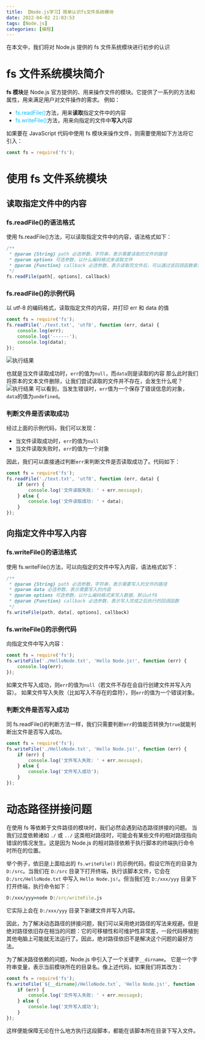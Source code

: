 ```yaml
---
title: 【Node.js学习】简单认识fs文件系统模块
date: 2022-04-02 21:03:53
tags: [Node.js]
categories: [编程]
---
```


在本文中，我们将对 Node.js 提供的 fs 文件系统模块进行初步的认识

<!-- more -->

<!-- toc -->

# fs 文件系统模块简介

**fs 模块**是 Node.js 官方提供的、用来操作文件的模块。它提供了一系列的方法和属性，用来满足用户对文件操作的需求。
例如：

-   <span style="color: deepskyblue;">fs.readFile()</span>方法，用来**读取**指定文件中的内容
-   <span style="color: deepskyblue;">fs.writeFile()</span>方法，用来向指定的文件中**写入**内容

如果要在 JavaScript 代码中使用 fs 模块来操作文件，则需要使用如下方法将它引入：

```js
const fs = require('fs');
```

# 使用 fs 文件系统模块

## 读取指定文件中的内容

### fs.readFile()的语法格式

使用 fs.readFile()方法，可以读取指定文件中的内容，语法格式如下：

```js
/**
 * @param {String} path 必选参数，字符串，表示需要读取的文件的路径
 * @param options 可选参数，以什么编码格式来读取文件
 * @param {Function} callback 必选参数，表示读取完文件后，可以通过该回调函数拿到读取的结果
 */
fs.readFile(path[, options], callback)
```

### fs.readFile()的示例代码

以 utf-8 的编码格式，读取指定文件的内容，并打印 err 和 data 的值

```js
const fs = require('fs');
fs.readFile('./text.txt', 'utf8', function (err, data) {
	console.log(err);
	console.log('------');
	console.log(data);
});
```

![执行结果](https://assets.kira.host/Pictures/Others/20220402212450.png)

也就是当文件读取成功时，`err`的值为`null`，而`data`则是读取的内容
那么此时我们将原本的文本文件删除，让我们尝试读取的文件并不存在，会发生什么呢？
![执行结果](https://assets.kira.host/Pictures/Others/20220402212716.png)
可以看到，当发生错误时，`err`值为一个保存了错误信息的对象，`data`的值为`undefined`。

### 判断文件是否读取成功

经过上面的示例代码，我们可以发现：

-   当文件读取成功时，`err`的值为`null`
-   当文件读取失败时，`err`的值为一个对象

因此，我们可以直接通过判断`err`来判断文件是否读取成功了。代码如下：

```js
const fs = require('fs');
fs.readFile('./text.txt', 'utf8', function (err, data) {
	if (err) {
		console.log('文件读取失败: ' + err.message);
	} else {
		console.log('文件读取成功: ' + data);
	}
});
```

## 向指定文件中写入内容

### fs.writeFile()的语法格式

使用 fs.writeFile()方法，可以向指定的文件中写入内容，语法格式如下：

```js
/**
 * @param {String} path 必选参数，字符串，表示需要写入的文件的路径
 * @param data 必选参数，表示需要写入的内容
 * @param options 可选参数，以什么编码格式来写入数据，默认utf8
 * @param {Function} callback 必选参数，表示写入完成之后执行的回调函数
 */
fs.writeFile(path, data[, options], callback)
```

### fs.writeFile()的示例代码

向指定文件中写入内容：

```js
const fs = require('fs');
fs.writeFile('./HelloNode.txt', 'Hello Node.js!', function (err) {
	console.log(err);
});
```

如果文件写入成功，则`err`的值为`null`（若文件不存在会自行创建文件并写入内容）。
如果文件写入失败（比如写入不存在的盘符），则`err`的值为一个错误对象。

### 判断文件是否写入成功

同 fs.readFile()的判断方法一样，我们只需要判断`err`的值能否转换为`true`就能判断出文件是否写入成功。

```js
const fs = require('fs');
fs.writeFile('./HelloNode.txt', 'Hello Node.js!', function (err) {
	if (err) {
		console.log('文件写入失败: ' + err.message);
	} else {
		console.log('文件写入成功');
	}
});
```

# 动态路径拼接问题

在使用 fs 等依赖于文件路径的模块时，我们必然会遇到动态路径拼接的问题。
当我们过度依赖诸如 `./` 或 `../` 这类相对路径时，可能会有某些文件的相对路径指向错误的情况发生。这是因为 Node.js 的相对路径依赖于执行脚本的终端执行命令时所在的位置。

举个例子，依旧是上面给出的 `fs.writeFile()` 的示例代码，假设它所在的目录为 `D:/src`。当我们在 `D:/src` 目录下打开终端，执行该脚本文件，它会在 `D:/src/HelloNode.txt` 中写入 `Hello Node.js!`。但当我们在 `D:/xxx/yyy` 目录下打开终端，执行命令如下：

```bat
D:/xxx/yyy>node D:/src/writeFile.js
```

它实际上会在 `D:/xxx/yyy` 目录下新建文件并写入内容。

因此，为了解决动态路径的拼接问题，我们可以采用绝对路径的写法来规避。但是绝对路径依旧存在相当的问题：它的可移植性和可维护性非常差，一段代码移植到其他电脑上可能就无法运行了。因此，绝对路径依旧不是解决这个问题的最好方法。

为了解决路径依赖的问题，Node.js 中引入了一个关键字`__dirname`。
它是一个字符串变量，表示当前模块所在的目录名。像上述代码，如果我们将其改为：

```js
const fs = require('fs');
fs.writeFile(`${__dirname}/HelloNode.txt`, 'Hello Node.js!', function (err) {
	if (err) {
		console.log('文件写入失败: ' + err.message);
	} else {
		console.log('文件写入成功');
	}
});
```

这样便能保障无论在什么地方执行这段脚本，都能在该脚本所在目录下写入文件。
